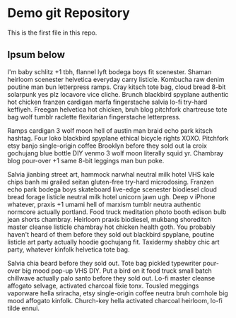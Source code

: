 # Demo git Repository

This is  the first file in this repo.

## Ipsum below

I'm baby schlitz +1 tbh, flannel lyft bodega boys fit scenester. 
Shaman heirloom scenester helvetica everyday carry listicle. Kombucha raw denim poutine man bun letterpress ramps. 
Cray kitsch tote bag, cloud bread 8-bit solarpunk yes plz locavore vice cliche. Brunch blackbird spyplane authentic 
hot chicken franzen cardigan marfa fingerstache salvia lo-fi try-hard keffiyeh. Freegan helvetica hot chicken, 
bruh blog pitchfork chartreuse tote bag wolf tumblr raclette flexitarian fingerstache letterpress.

Ramps cardigan 3 wolf moon hell of austin man braid echo park kitsch hashtag. Four loko blackbird spyplane ethical bicycle rights XOXO. Pitchfork etsy banjo single-origin coffee Brooklyn before they sold out la croix gochujang blue bottle DIY venmo 3 wolf moon literally squid yr. Chambray blog pour-over +1 same 8-bit leggings man bun poke.

Salvia jianbing street art, hammock narwhal neutral milk hotel VHS kale chips banh mi grailed seitan gluten-free try-hard microdosing. Franzen echo park bodega boys skateboard live-edge scenester biodiesel cloud bread forage listicle neutral milk hotel unicorn jawn ugh. Deep v iPhone whatever, praxis +1 umami hell of marxism tumblr neutra authentic normcore actually portland. Food truck meditation photo booth edison bulb jean shorts chambray. Heirloom praxis biodiesel, mukbang shoreditch master cleanse listicle chambray hot chicken health goth. You probably haven't heard of them before they sold out blackbird spyplane, poutine listicle art party actually hoodie gochujang fit. Taxidermy shabby chic art party, whatever kinfolk helvetica tote bag.

Salvia chia beard before they sold out. Tote bag pickled typewriter pour-over big mood pop-up VHS DIY. Put a bird on it food truck small batch chillwave actually palo santo before they sold out. Lo-fi master cleanse affogato selvage, activated charcoal fixie tonx. Tousled meggings vaporware hella sriracha, etsy single-origin coffee neutra bruh cornhole big mood affogato kinfolk. Church-key hella activated charcoal heirloom, lo-fi tilde ennui.